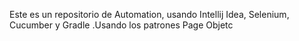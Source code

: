 Este es un repositorio de Automation, usando Intellij Idea, Selenium, Cucumber y Gradle
.Usando los patrones Page Objetc 

